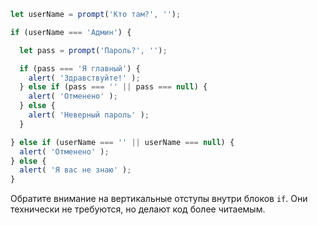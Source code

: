 

```js run demo
let userName = prompt('Кто там?', '');

if (userName === 'Админ') {

  let pass = prompt('Пароль?', '');

  if (pass === 'Я главный') {
    alert( 'Здравствуйте!' );
  } else if (pass === '' || pass === null) {
    alert( 'Отменено' );
  } else {
    alert( 'Неверный пароль' );
  }

} else if (userName === '' || userName === null) {
  alert( 'Отменено' );
} else {
  alert( 'Я вас не знаю' );
}
```

Обратите внимание на вертикальные отступы внутри блоков `if`. Они технически не требуются, но делают код более читаемым.
